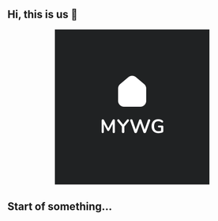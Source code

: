 ## Hi, this is us 👋

<p align="center">
  <img src="images/mywg_logo.png">
</p>

## Start of something...
